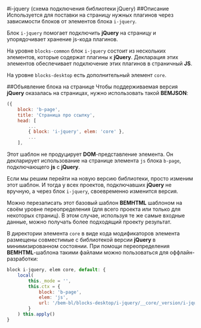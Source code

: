 #i-jquery (схема подключения библиотеки jQuery)
##Описание
Используется для поставки на страницу нужных плагинов через зависимости блоков от элементов блока `i-jquery`.

Блок `i-jquery` помогает подключить **jQuery** на страницу и упорядочивает хранение js-кода плагинов.

На уровне `blocks-common` блок `i-jquery` состоит из нескольких элементов, которые содержат плагины к **jQuery**.
Декларация этих элементов обеспечивает подключение этих плагинов в страничный **JS**.

На уровне `blocks-desktop` есть дополнительный элемент `core`.

##Объявление блока на странице
Чтобы поддерживаемая версия **jQuery** оказалась на страницах, нужно использовать такой **BEMJSON**:

```js
({
    block: 'b-page',
    title: 'Страница про ссылку',
    head: [
        ...
        { block: 'i-jquery', elem: 'core' },
        ...
    ],
```

Этот шаблон не продуцирует **DOM**-представление элемента. Он декларирует использование на странице элемента `js` блока `b-page`, подключающего **js** с **jQuery**.

Если мы решим перейти на новую версию библиотеки, просто изменим этот шаблон. И тогда у всех проектов, подключавших **jQuery** не вручную, а через блок `i-jquery`, своевременно изменится версия.

Можно перезаписать этот базовый шаблон **BEMHTML** шаблоном на своём уровне переопределения (для всего проекта или только для некоторых страниц). В этом случае, используя те же самые входные данные, можно получать более подходящий проекту результат.

В директории элемента `core` в виде кода модификаторов элемента размещены совместимые с библиотекой версии **jQuery** в минимизированном состоянии. При помощи переопределения **BEMHTML**-шаблона такими файлами
можно пользоваться для оффлайн-разработки:

```js
block i-jquery, elem core, default: {
    local(
        this._mode = '',
        this.ctx = {
            block: 'b-page',
            elem: 'js',
            url: '/bem-bl/blocks-desktop/i-jquery/__core/_version/i-jquery__core_version_1.6.2.js'
        }
    ) this.apply()
}
```